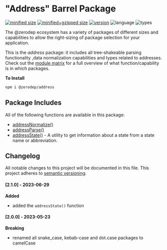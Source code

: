 # "Address" Barrel Package

[![minified size](https://img.shields.io/bundlephobia/min/@zerodep/address?style=flat-square&color=blue)](https://bundlephobia.com/package/@zerodep/address)
[![minified+gzipped size](https://img.shields.io/bundlephobia/minzip/@zerodep/address?style=flat-square&color=blue)](https://bundlephobia.com/package/@zerodep/address)
[![version](https://img.shields.io/npm/v/@zerodep/address?style=flat-square&color=blue)](https://www.npmjs.com/package/@zerodep/address)
![language](https://img.shields.io/badge/typescript-100%25-blue?style=flat-square)
![types](https://img.shields.io/badge/types-included-blue?style=flat-square)

The @zerodep ecosystem has a variety of packages of different sizes and capabilities to allow the right-sizing of package selection for your application.

This is the _address_ package: it includes all tree-shakeable parsing functionality ,data normalization capabilities and types related to addresses. Check out the [module matrix](/) for a full overview of what function/capability is in which packages.

**To Install**

```bash
npm i @zerodep/address
```

## Package Includes

All of the following functions are available in this package:

- [addressNormalize()](address/normalize.md)
- [addressParse()](address/parse.md)
- [addressState()](address/state.md) - A utility to get information about a state from a state name or abbreviation.

## Changelog

All notable changes to this project will be documented in this file. This project adheres to [semantic versioning](https://semver.org/spec/v2.0.0.html).

#### [2.1.0] - 2023-06-29

**Added**

- added the `addressState()` function

#### [2.0.0] - 2023-05-23

**Breaking**

- renamed all snake_case, kebab-case and dot.case packages to camelCase
